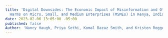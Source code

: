 ```yaml
---
title: 'Digital Downsides: The Economic Impact of Misinformation and Other Digital
  Harms on Micro, Small, and Medium Enterprises (MSMEs) in Kenya, India, and Cambodia'
date: 2023-02-06 13:05:00 -05:00
published: false
Author: 'Nancy Haugh, Priya Sethi, Komal Bazaz Smith, and Kristen Roggemann '
---
```


